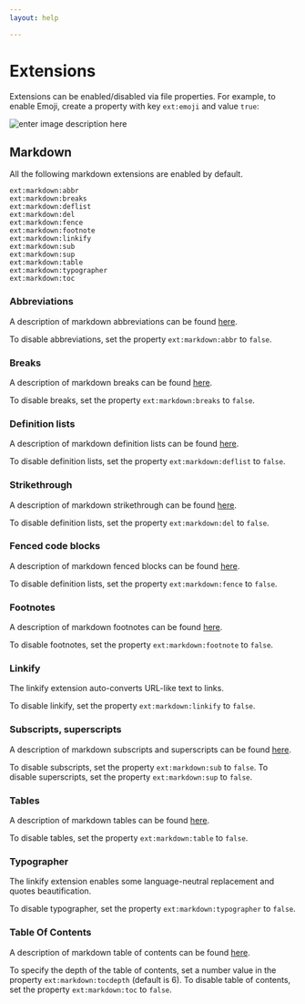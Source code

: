 ```yaml
---
layout: help

---
```


# Extensions

Extensions can be enabled/disabled via file properties. For example, to enable Emoji, create a property with key `ext:emoji` and value `true`:

![enter image description here](https://i.imgur.com/v5WRILY.png)


## Markdown

All the following markdown extensions are enabled by default.

```
ext:markdown:abbr
ext:markdown:breaks
ext:markdown:deflist
ext:markdown:del
ext:markdown:fence
ext:markdown:footnote
ext:markdown:linkify
ext:markdown:sub
ext:markdown:sup
ext:markdown:table
ext:markdown:typographer
ext:markdown:toc
```


### Abbreviations

A description of markdown abbreviations can be found [here](https://www.npmjs.com/package/markdown-it-abbr).

To disable abbreviations, set the property `ext:markdown:abbr` to `false`.

### Breaks

A description of markdown breaks can be found [here](https://help.github.com/articles/writing-on-github/#newlines).

To disable breaks, set the property `ext:markdown:breaks` to `false`.

### Definition lists

A description of markdown definition lists can be found [here](http://pandoc.org/README.html#definition-lists).

To disable definition lists, set the property `ext:markdown:deflist` to `false`.

### Strikethrough

A description of markdown strikethrough can be found [here](https://help.github.com/articles/github-flavored-markdown/#strikethrough).

To disable definition lists, set the property `ext:markdown:del` to `false`.

### Fenced code blocks

A description of markdown fenced blocks can be found [here](https://help.github.com/articles/github-flavored-markdown/#fenced-code-blocks).

To disable definition lists, set the property `ext:markdown:fence` to `false`.

### Footnotes

A description of markdown footnotes can be found [here](http://pandoc.org/README.html#footnotes).

To disable footnotes, set the property `ext:markdown:footnote` to `false`.

### Linkify

The linkify extension auto-converts URL-like text to links.

To disable linkify, set the property `ext:markdown:linkify` to `false`.

### Subscripts, superscripts

A description of markdown subscripts and superscripts can be found [here](http://pandoc.org/README.html#superscripts-and-subscripts).

To disable subscripts, set the property `ext:markdown:sub` to `false`.
To disable superscripts, set the property `ext:markdown:sup` to `false`.

### Tables

A description of markdown tables can be found [here](https://help.github.com/articles/github-flavored-markdown/#tables).

To disable tables, set the property `ext:markdown:table` to `false`.

### Typographer

The linkify extension enables some language-neutral replacement and quotes beautification.

To disable typographer, set the property `ext:markdown:typographer` to `false`.

### Table Of Contents

A description of markdown table of contents can be found [here](https://pythonhosted.org/Markdown/extensions/toc.html).

To specify the depth of the table of contents, set a number value in the property `ext:markdown:tocdepth` (default is 6).
To disable table of contents, set the property `ext:markdown:toc` to `false`.



